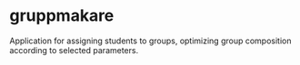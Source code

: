 # gruppmakare
Application for assigning students to groups, optimizing group composition according to selected parameters.
